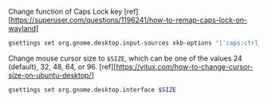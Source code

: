 Change function of Caps Lock key [ref][https://superuser.com/questions/1196241/how-to-remap-caps-lock-on-wayland]
```sh
gsettings set org.gnome.desktop.input-sources xkb-options "['caps:ctrl_modifier']"
```
Change mouse cursor size to `$SIZE`, which can be one of the values 24 (default), 32, 48, 64, or 96. [ref][https://vitux.com/how-to-change-cursor-size-on-ubuntu-desktop/]
```sh
gsettings set org.gnome.desktop.interface $SIZE
```